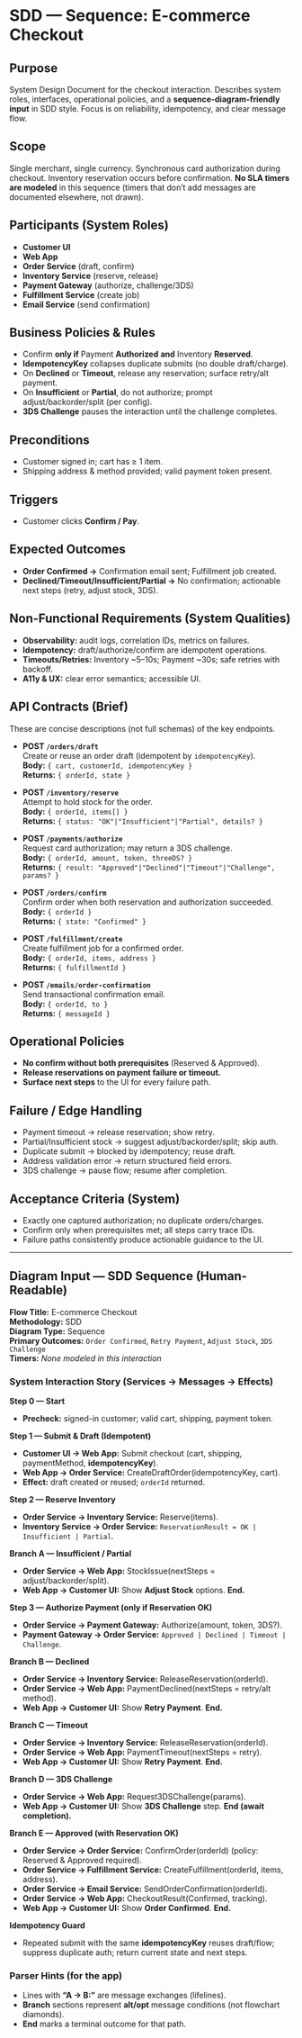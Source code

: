 # SDD — Sequence: E-commerce Checkout

## Purpose
System Design Document for the checkout interaction. Describes system roles, interfaces, operational policies, and a **sequence-diagram-friendly input** in SDD style. Focus is on reliability, idempotency, and clear message flow.

## Scope
Single merchant, single currency. Synchronous card authorization during checkout. Inventory reservation occurs before confirmation. **No SLA timers are modeled** in this sequence (timers that don’t add messages are documented elsewhere, not drawn).

## Participants (System Roles)
- **Customer UI**
- **Web App**
- **Order Service** (draft, confirm)
- **Inventory Service** (reserve, release)
- **Payment Gateway** (authorize, challenge/3DS)
- **Fulfillment Service** (create job)
- **Email Service** (send confirmation)

## Business Policies & Rules
- Confirm **only if** Payment **Authorized** **and** Inventory **Reserved**.
- **IdempotencyKey** collapses duplicate submits (no double draft/charge).
- On **Declined** or **Timeout**, release any reservation; surface retry/alt payment.
- On **Insufficient** or **Partial**, do not authorize; prompt adjust/backorder/split (per config).
- **3DS Challenge** pauses the interaction until the challenge completes.

## Preconditions
- Customer signed in; cart has ≥ 1 item.
- Shipping address & method provided; valid payment token present.

## Triggers
- Customer clicks **Confirm / Pay**.

## Expected Outcomes
- **Order Confirmed →** Confirmation email sent; Fulfillment job created.
- **Declined/Timeout/Insufficient/Partial →** No confirmation; actionable next steps (retry, adjust stock, 3DS).

## Non-Functional Requirements (System Qualities)
- **Observability:** audit logs, correlation IDs, metrics on failures.
- **Idempotency:** draft/authorize/confirm are idempotent operations.
- **Timeouts/Retries:** Inventory ~5–10s; Payment ~30s; safe retries with backoff.
- **A11y & UX:** clear error semantics; accessible UI.

## API Contracts (Brief)
These are concise descriptions (not full schemas) of the key endpoints.

- **POST `/orders/draft`**  
  Create or reuse an order draft (idempotent by `idempotencyKey`).  
  **Body:** `{ cart, customerId, idempotencyKey }`  
  **Returns:** `{ orderId, state }`

- **POST `/inventory/reserve`**  
  Attempt to hold stock for the order.  
  **Body:** `{ orderId, items[] }`  
  **Returns:** `{ status: "OK"|"Insufficient"|"Partial", details? }`

- **POST `/payments/authorize`**  
  Request card authorization; may return a 3DS challenge.  
  **Body:** `{ orderId, amount, token, threeDS? }`  
  **Returns:** `{ result: "Approved"|"Declined"|"Timeout"|"Challenge", params? }`

- **POST `/orders/confirm`**  
  Confirm order when both reservation and authorization succeeded.  
  **Body:** `{ orderId }`  
  **Returns:** `{ state: "Confirmed" }`

- **POST `/fulfillment/create`**  
  Create fulfillment job for a confirmed order.  
  **Body:** `{ orderId, items, address }`  
  **Returns:** `{ fulfillmentId }`

- **POST `/emails/order-confirmation`**  
  Send transactional confirmation email.  
  **Body:** `{ orderId, to }`  
  **Returns:** `{ messageId }`

## Operational Policies
- **No confirm without both prerequisites** (Reserved & Approved).
- **Release reservations on payment failure or timeout.**
- **Surface next steps** to the UI for every failure path.

## Failure / Edge Handling
- Payment timeout → release reservation; show retry.
- Partial/Insufficient stock → suggest adjust/backorder/split; skip auth.
- Duplicate submit → blocked by idempotency; reuse draft.
- Address validation error → return structured field errors.
- 3DS challenge → pause flow; resume after completion.

## Acceptance Criteria (System)
- Exactly one captured authorization; no duplicate orders/charges.
- Confirm only when prerequisites met; all steps carry trace IDs.
- Failure paths consistently produce actionable guidance to the UI.

---

## Diagram Input — **SDD Sequence (Human-Readable)**

**Flow Title:** E-commerce Checkout  
**Methodology:** SDD  
**Diagram Type:** Sequence  
**Primary Outcomes:** `Order Confirmed`, `Retry Payment`, `Adjust Stock`, `3DS Challenge`  
**Timers:** _None modeled in this interaction_

### System Interaction Story (Services → Messages → Effects)

**Step 0 — Start**
- **Precheck:** signed-in customer; valid cart, shipping, payment token.

**Step 1 — Submit & Draft (Idempotent)**
- **Customer UI → Web App:** Submit checkout (cart, shipping, paymentMethod, **idempotencyKey**).
- **Web App → Order Service:** CreateDraftOrder(idempotencyKey, cart).
- **Effect:** draft created or reused; `orderId` returned.

**Step 2 — Reserve Inventory**
- **Order Service → Inventory Service:** Reserve(items).
- **Inventory Service → Order Service:** `ReservationResult = OK | Insufficient | Partial`.

**Branch A — Insufficient / Partial**
- **Order Service → Web App:** StockIssue(nextSteps = adjust/backorder/split).
- **Web App → Customer UI:** Show **Adjust Stock** options. **End.**

**Step 3 — Authorize Payment (only if Reservation OK)**
- **Order Service → Payment Gateway:** Authorize(amount, token, 3DS?).
- **Payment Gateway → Order Service:** `Approved | Declined | Timeout | Challenge`.

**Branch B — Declined**
- **Order Service → Inventory Service:** ReleaseReservation(orderId).
- **Order Service → Web App:** PaymentDeclined(nextSteps = retry/alt method).
- **Web App → Customer UI:** Show **Retry Payment**. **End.**

**Branch C — Timeout**
- **Order Service → Inventory Service:** ReleaseReservation(orderId).
- **Order Service → Web App:** PaymentTimeout(nextSteps = retry).
- **Web App → Customer UI:** Show **Retry Payment**. **End.**

**Branch D — 3DS Challenge**
- **Order Service → Web App:** Request3DSChallenge(params).
- **Web App → Customer UI:** Show **3DS Challenge** step. **End (await completion).**

**Branch E — Approved (with Reservation OK)**
- **Order Service → Order Service:** ConfirmOrder(orderId) (policy: Reserved & Approved required).
- **Order Service → Fulfillment Service:** CreateFulfillment(orderId, items, address).
- **Order Service → Email Service:** SendOrderConfirmation(orderId).
- **Order Service → Web App:** CheckoutResult(Confirmed, tracking).
- **Web App → Customer UI:** Show **Order Confirmed**. **End.**

**Idempotency Guard**
- Repeated submit with the same **idempotencyKey** reuses draft/flow; suppress duplicate auth; return current state and next steps.

### Parser Hints (for the app)
- Lines with **“A → B:”** are message exchanges (lifelines).
- **Branch** sections represent **alt/opt** message conditions (not flowchart diamonds).
- **End** marks a terminal outcome for that path.
